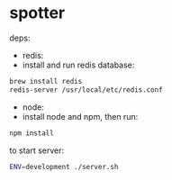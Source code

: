 # spotter

deps:
- redis:
 - install and run redis database:

```bash
brew install redis
redis-server /usr/local/etc/redis.conf
```
- node:
 - install node and npm, then run:
```bash
npm install 
```
to start server:
```bash
ENV=development ./server.sh
```
